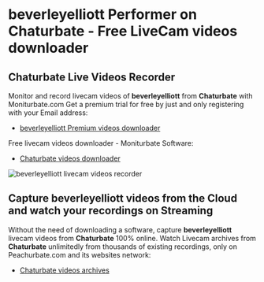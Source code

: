 # beverleyelliott Performer on Chaturbate - Free LiveCam videos downloader

## Chaturbate Live Videos Recorder

Monitor and record livecam videos of **beverleyelliott** from **Chaturbate** with Moniturbate.com
Get a premium trial for free by just and only registering with your Email address:
* [beverleyelliott Premium videos downloader](https://moniturbate.com/request-demo-licence-key.html)

Free livecam videos downloader - Moniturbate Software:
* [Chaturbate videos downloader](https://moniturbate.com/moniturbate-download-software.html)

![beverleyelliott livecam videos recorder](https://peachurnet.com/templates/moniturbate-software.png)


## Capture beverleyelliott videos from the Cloud and watch your recordings on Streaming

Without the need of downloading a software, capture **beverleyelliott** livecam videos from **Chaturbate** 100% online.
Watch Livecam archives from **Chaturbate** unlimitedly from thousands of existing recordings, only on Peachurbate.com and its websites network:
* [Chaturbate videos archives](https://peachurnet.com/)